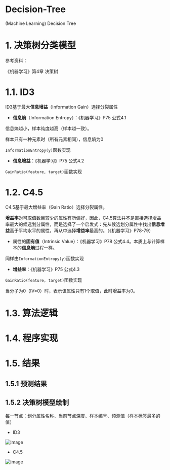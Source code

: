 # Decision-Tree
(Machine Learning) Decision Tree


# 1. 决策树分类模型

参考资料：

《机器学习》第4章 决策树


# 1.1. ID3

ID3基于最大**信息增益**（Information Gain）选择分裂属性

- **信息熵**（Information Entropy）：《机器学习》P75 公式4.1

信息熵越小，样本纯度越高（样本越一致）。

样本只有一种元素时（所有元素相同），信息熵为0

```InformationEntropy(y)```函数实现


- **信息增益**：《机器学习》P75 公式4.2

```GainRatio(feature, target)```函数实现


# 1.2. C4.5

C4.5基于最大增益率（Gain Ratio）选择分裂属性。

**增益率**对可取值数目较少的属性有所偏好，因此，C4.5算法并不是直接选择增益率最大的候选划分属性，而是选择了一个启发式：先从候选划分属性中找出**信息增益**高于平均水平的属性，再从中选择**增益率**最高的。（《机器学习》P78-79）

- 属性的**固有值**（Intrinsic Value）：《机器学习》P78 公式4.4。本质上与计算样本的**信息熵**过程一样。

同样由```InformationEntropy(y)```函数实现

- **增益率**：《机器学习》P75 公式4.3

```GainRatio(feature, target)```函数实现

当分子为0（IV=0）时，表示该属性只有1个取值，此时增益率为0。

# 1.3. 算法逻辑


# 1.4. 程序实现


# 1.5. 结果

## 1.5.1 预测结果

## 1.5.2 决策树模型绘制

每一节点：划分属性名称、当前节点深度、样本编号、预测值（样本标签最多的值）

- ID3 
 
![image](image/ID3_DecisionTreeClassifier.PNG)

- C4.5 

![image](image/C4.5_DecisionTreeClassifier.PNG)















